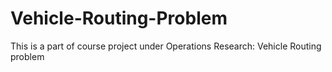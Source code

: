 # Vehicle-Routing-Problem
This is a part of course project under Operations Research: Vehicle Routing problem
